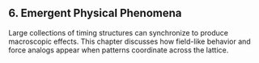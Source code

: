 ## 6. Emergent Physical Phenomena

Large collections of timing structures can synchronize to produce macroscopic effects. This chapter discusses how field-like behavior and force analogs appear when patterns coordinate across the lattice.

